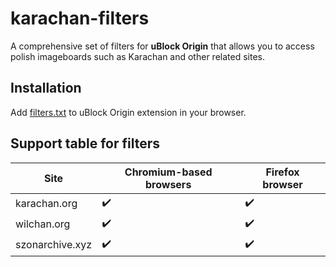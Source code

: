 # karachan-filters
A comprehensive set of filters for **uBlock Origin** that allows you to access polish imageboards such as Karachan and other related sites.

## Installation
Add [filters.txt](filters.txt) to uBlock Origin extension in your browser.

## Support table for filters
Site             | Chromium-based browsers | Firefox browser
-----------------|-----------------------|----------------
karachan.org     | :heavy_check_mark:    | :heavy_check_mark:
wilchan.org      | :heavy_check_mark:    | :heavy_check_mark:
szonarchive.xyz  | :heavy_check_mark:    | :heavy_check_mark:
